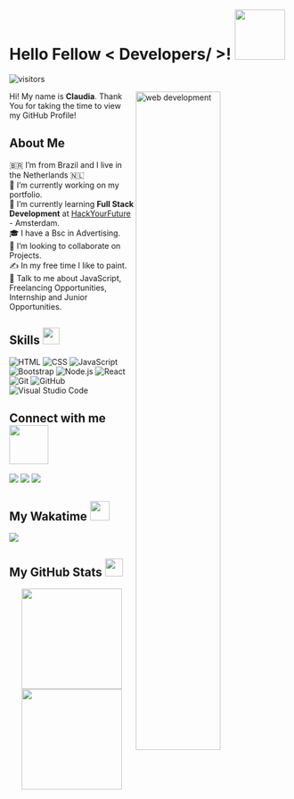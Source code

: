
<h1> Hello Fellow < Developers/ >! <img src = "https://c.tenor.com/JUM6g9MQaVoAAAAj/feline-new-computer.gif" width = 90px> </h1>
<p align='center'>
   
![visitors](https://visitor-badge.glitch.me/badge?page_id=claudiadewindt.claudiadewindt)
   
</p>
   
   <img width="55%" align="right" alt="web development" src="https://b2bchief.com/wp-content/uploads/2021/03/Small-Satellite-Services-Market-2021-Potential-Growth-Challenges.gif" />

   
   <div size='20px'> Hi! My name is <strong>Claudia</strong>. Thank You for taking the time to view my GitHub Profile! 
</div>

<h2> About Me </h2>

🇧🇷 I’m from Brazil and I live in the Netherlands 🇳🇱 <br>
🔭 I’m currently working on  my portfolio. <br>
🌱 I’m currently learning <strong>Full Stack Development</strong> at [HackYourFuture](https://www.hackyourfuture.net/)  - Amsterdam.<br>
🎓 I have a Bsc in Advertising. <br>
👯 I’m looking to collaborate on Projects. <br>
✍️ In my free time I like to paint. <br> 
💬 Talk to me about JavaScript, Freelancing Opportunities, Internship and Junior Opportunities. <br>

<h2> Skills <img src = "https://media2.giphy.com/media/QssGEmpkyEOhBCb7e1/giphy.gif?cid=ecf05e47a0n3gi1bfqntqmob8g9aid1oyj2wr3ds3mg700bl&rid=giphy.gif" width = 30px> </h2>
   
   
![HTML](https://img.shields.io/badge/-HTML-333333?style=flat&logo=HTML5) 
   ![CSS](https://img.shields.io/badge/-CSS-333333?style=flat&logo=CSS3&logoColor=1572B6)
![JavaScript](https://img.shields.io/badge/-JavaScript-333333?style=flat&logo=javascript)
![Bootstrap](https://img.shields.io/badge/-Bootstrap-333333?style=flat&logo=bootstrap&logoColor=563D7C)
![Node.js](https://img.shields.io/badge/-Node.js-333333?style=flat&logo=node.js)
![React](https://img.shields.io/badge/-React-333333?style=flat&logo=react)
![Git](https://img.shields.io/badge/-Git-333333?style=flat&logo=git)
![GitHub](https://img.shields.io/badge/-GitHub-333333?style=flat&logo=github)
![Visual Studio Code](https://img.shields.io/badge/-Visual%20Studio%20Code-333333?style=flat&logo=visual-studio-code&logoColor=007ACC)

<h2> Connect with me <img src='https://raw.githubusercontent.com/ShahriarShafin/ShahriarShafin/main/Assets/handshake.gif' width="70px"> </h2>
<a href="https://bit.ly/claudiadewindt-linkedin"><img src="https://img.shields.io/badge/-Claudia%20de%20Windt-0077B5?style=flat-square&logo=Linkedin&logoColor=white"/></a>
<a href="mailto:caucrah@gmail.com"><img src="https://img.shields.io/badge/-caucrah@gmail.com-D14836?style=flat-square&logo=Gmail&logoColor=white"/></a>
   <a href="https://instagram.com/claudiacaus"><img src="https://img.shields.io/badge/-@claudiacaus-E4405F?style=flat&logo=Instagram&logoColor=white"/></a>


<h2> My Wakatime  <img src = "https://media1.giphy.com/media/JZ40cnfnN11KycrvMF/giphy.gif?cid=ecf05e47a0n3gi1bfqntqmob8g9aid1oyj2wr3ds3mg700bl&rid=giphy.gif" width = 35px> </h2>
<a>
<img align="center" src="https://github-readme-stats.vercel.app/api/wakatime?username=@claudiadewindt&compact=True&theme=darcula")
"/>
</a>


<h2> My GitHub Stats <img src='https://media1.giphy.com/media/du3J3cXyzhj75IOgvA/giphy.gif?cid=ecf05e47x2g034i9pzwtzzsd3xgg2w9nr94t4tflbbgo3008&rid=giphy.gif' width='32px'> </h2>

<p align="center">
<a">
  <img height="180em" src="https://github-readme-stats-eight-theta.vercel.app/api?username=claudiadewindt&show_icons=true&theme=darcula&include_all_commits=true&count_private=true"/>
  <img height="180em" src="https://github-readme-stats-eight-theta.vercel.app/api/top-langs/?username=claudiadewindt&layout=compact&langs_count=8&theme=darcula"/>
</a>
</p>



<br>
<footer align='center'> </footer>
